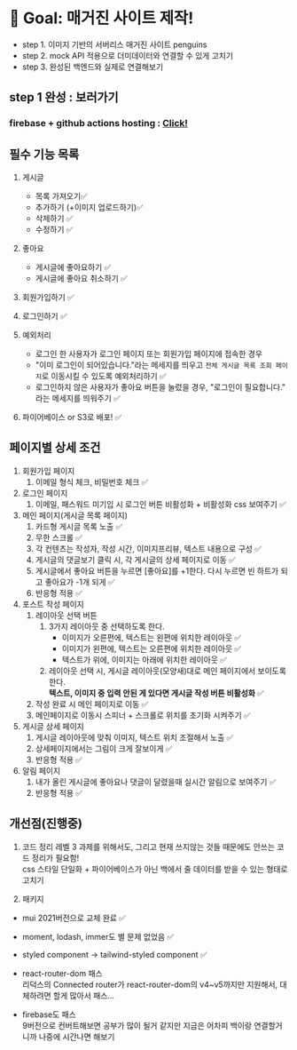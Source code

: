 
# 🏁 Goal: 매거진 사이트 제작!

- step 1. 이미지 기반의 서버리스 매거진 사이트 penguins
- step 2. mock API 적용으로 더미데이터와 연결할 수 있게 고치기
- step 3. 완성된 백엔드와 실제로 연결해보기

## step 1 완성 : 보러가기
### firebase + github actions hosting : [Click!](https://penguins-test.firebaseapp.com/)

## 필수 기능 목록

1. 게시글 
    - 목록 가져오기✅
    - 추가하기 (+이미지 업로드하기)✅
    - 삭제하기 ✅
    - 수정하기 ✅
2. 좋아요
    - 게시글에 좋아요하기 ✅
    - 게시글에 좋아요 취소하기 ✅
3. 회원가입하기 ✅
4. 로그인하기 ✅

5. 예외처리
    - 로그인 한 사용자가 로그인 페이지 또는 회원가입 페이지에 접속한 경우 
    - "이미 로그인이 되어있습니다."라는 메세지를 띄우고 `전체 게시글 목록 조회 페이지`로 이동시킬 수 있도록 예외처리하기 ✅
    - 로그인하지 않은 사용자가 좋아요 버튼을 눌렀을 경우, "로그인이 필요합니다." 라는 메세지를 띄워주기 ✅
6. 파이어베이스 or S3로 배포! ✅


## 페이지별 상세 조건

1. 회원가입 페이지
    1. 이메일 형식 체크, 비밀번호 체크 ✅
2. 로그인 페이지
    1. 이메일, 패스워드 미기입 시 로그인 버튼 비활성화 + 비활성화 css 보여주기 ✅
3. 메인 페이지(게시글 목록 페이지)
    1. 카드형 게시글 목록 노출 ✅
    2. 무한 스크롤 ✅
    3. 각 컨텐츠는 작성자, 작성 시간, 이미지프리뷰, 텍스트 내용으로 구성 ✅
    4. 게시글의 댓글보기 클릭 시, 각 게시글의 상세 페이지로 이동 ✅
    5. 게시글에서 좋아요 버튼을 누르면 [좋아요]를 +1한다. 다시 누르면 빈 하트가 되고 좋아요가 -1개 되게 ✅   
    6. 반응형 적용 ✅
4. 포스트 작성 페이지
    1. 레이아웃 선택 버튼
        1. 3가지 레이아웃 중 선택하도록 한다.
            - 이미지가 오른편에, 텍스트는 왼편에 위치한 레이아웃 ✅  
            - 이미지가 왼편에, 텍스트는 오른편에 위치한 레이아웃 ✅  
            - 텍스트가 위에, 이미지는 아래에 위치한 레이아웃 ✅  
        2. 레이아웃 선택 시, 게시글 레이아웃(모양새)대로 메인 페이지에서 보이도록 한다.  
         **텍스트, 이미지 중 입력 안된 게 있다면 게시글 작성 버튼 비활성화** ✅  
    2. 작성 완료 시 메인 페이지로 이동 ✅  
    3. 메인페이지로 이동시 스피너 + 스크롤로 위치를 초기화 시켜주기 ✅  
5. 게시글 상세 페이지
    1. 게시글 레이아웃에 맞춰 이미지, 텍스트 위치 조절해서 노출 ✅  
    2. 상세페이지에서는 그림이 크게 잘보이게 ✅  
    3. 반응형 적용 ✅  
6. 알림 페이지
    1. 내가 올린 게시글에 좋아요나 댓글이 달렸을때 실시간 알림으로 보여주기 ✅  
    2. 반응형 적용 ✅  

## 개선점(진행중)
1. 코드 정리
레벨 3 과제를 위해서도, 그리고 현재 쓰지않는 것들 때문에도 안쓰는 코드 정리가 필요함!  
css 스타일 단일화 + 파이어베이스가 아닌 백에서 줄 데이터를 받을 수 있는 형태로 고치기

2. 패키지 
- mui 2021버전으로 교체 완료 ✅  
- moment, lodash, immer도 별 문제 없었음 ✅  
- styled component -> tailwind-styled component ✅  

- react-router-dom 패스  
리덕스의 Connected router가 react-router-dom의 v4~v5까지만 지원해서, 대체하려면 할게 많아서 패스...   
- firebase도 패스  
9버전으로 컨버트해보면 공부가 많이 될거 같지만 지금은 어차피 백이랑 연결할거니까 나중에 시간나면 해보기  
